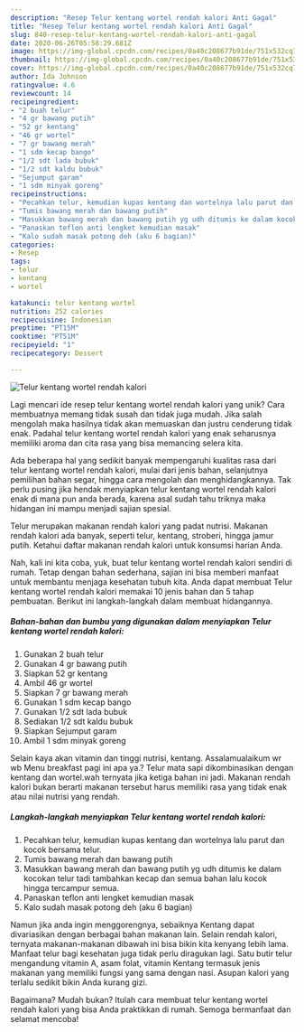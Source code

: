 ```yaml
---
description: "Resep Telur kentang wortel rendah kalori Anti Gagal"
title: "Resep Telur kentang wortel rendah kalori Anti Gagal"
slug: 840-resep-telur-kentang-wortel-rendah-kalori-anti-gagal
date: 2020-06-26T05:58:29.681Z
image: https://img-global.cpcdn.com/recipes/0a40c208677b91de/751x532cq70/telur-kentang-wortel-rendah-kalori-foto-resep-utama.jpg
thumbnail: https://img-global.cpcdn.com/recipes/0a40c208677b91de/751x532cq70/telur-kentang-wortel-rendah-kalori-foto-resep-utama.jpg
cover: https://img-global.cpcdn.com/recipes/0a40c208677b91de/751x532cq70/telur-kentang-wortel-rendah-kalori-foto-resep-utama.jpg
author: Ida Johnson
ratingvalue: 4.6
reviewcount: 14
recipeingredient:
- "2 buah telur"
- "4 gr bawang putih"
- "52 gr kentang"
- "46 gr wortel"
- "7 gr bawang merah"
- "1 sdm kecap bango"
- "1/2 sdt lada bubuk"
- "1/2 sdt kaldu bubuk"
- "Sejumput garam"
- "1 sdm minyak goreng"
recipeinstructions:
- "Pecahkan telur, kemudian kupas kentang dan wortelnya lalu parut dan kocok bersama telur."
- "Tumis bawang merah dan bawang putih"
- "Masukkan bawang merah dan bawang putih yg udh ditumis ke dalam kocokan telur tadi tambahkan kecap dan semua bahan lalu kocok hingga tercampur semua."
- "Panaskan teflon anti lengket kemudian masak"
- "Kalo sudah masak potong deh (aku 6 bagian)"
categories:
- Resep
tags:
- telur
- kentang
- wortel

katakunci: telur kentang wortel 
nutrition: 252 calories
recipecuisine: Indonesian
preptime: "PT15M"
cooktime: "PT51M"
recipeyield: "1"
recipecategory: Dessert

---
```



![Telur kentang wortel rendah kalori](https://img-global.cpcdn.com/recipes/0a40c208677b91de/751x532cq70/telur-kentang-wortel-rendah-kalori-foto-resep-utama.jpg)

Lagi mencari ide resep telur kentang wortel rendah kalori yang unik? Cara membuatnya memang tidak susah dan tidak juga mudah. Jika salah mengolah maka hasilnya tidak akan memuaskan dan justru cenderung tidak enak. Padahal telur kentang wortel rendah kalori yang enak seharusnya memiliki aroma dan cita rasa yang bisa memancing selera kita.

Ada beberapa hal yang sedikit banyak mempengaruhi kualitas rasa dari telur kentang wortel rendah kalori, mulai dari jenis bahan, selanjutnya pemilihan bahan segar, hingga cara mengolah dan menghidangkannya. Tak perlu pusing jika hendak menyiapkan telur kentang wortel rendah kalori enak di mana pun anda berada, karena asal sudah tahu triknya maka hidangan ini mampu menjadi sajian spesial.

Telur merupakan makanan rendah kalori yang padat nutrisi. Makanan rendah kalori ada banyak, seperti telur, kentang, stroberi, hingga jamur putih. Ketahui daftar makanan rendah kalori untuk konsumsi harian Anda.


Nah, kali ini kita coba, yuk, buat telur kentang wortel rendah kalori sendiri di rumah. Tetap dengan bahan sederhana, sajian ini bisa memberi manfaat untuk membantu menjaga kesehatan tubuh kita. Anda dapat membuat Telur kentang wortel rendah kalori memakai 10 jenis bahan dan 5 tahap pembuatan. Berikut ini langkah-langkah dalam membuat hidangannya.

<!--inarticleads1-->

##### Bahan-bahan dan bumbu yang digunakan dalam menyiapkan Telur kentang wortel rendah kalori:

1. Gunakan 2 buah telur
1. Gunakan 4 gr bawang putih
1. Siapkan 52 gr kentang
1. Ambil 46 gr wortel
1. Siapkan 7 gr bawang merah
1. Gunakan 1 sdm kecap bango
1. Gunakan 1/2 sdt lada bubuk
1. Sediakan 1/2 sdt kaldu bubuk
1. Siapkan Sejumput garam
1. Ambil 1 sdm minyak goreng


Selain kaya akan vitamin dan tinggi nutrisi, kentang. Assalamualaikum wr wb Menu breakfast pagi ini apa ya.? Telur mata sapi dikombinasikan dengan kentang dan wortel.wah ternyata jika ketiga bahan ini jadi. Makanan rendah kalori bukan berarti makanan tersebut harus memiliki rasa yang tidak enak atau nilai nutrisi yang rendah. 

<!--inarticleads2-->

##### Langkah-langkah menyiapkan Telur kentang wortel rendah kalori:

1. Pecahkan telur, kemudian kupas kentang dan wortelnya lalu parut dan kocok bersama telur.
1. Tumis bawang merah dan bawang putih
1. Masukkan bawang merah dan bawang putih yg udh ditumis ke dalam kocokan telur tadi tambahkan kecap dan semua bahan lalu kocok hingga tercampur semua.
1. Panaskan teflon anti lengket kemudian masak
1. Kalo sudah masak potong deh (aku 6 bagian)


Namun jika anda ingin menggorengnya, sebaiknya Kentang dapat divariasikan dengan berbagai bahan makanan lain. Selain rendah kalori, ternyata makanan-makanan dibawah ini bisa bikin kita kenyang lebih lama. Manfaat telur bagi kesehatan juga tidak perlu diragukan lagi. Satu butir telur mengandung vitamin A, asam folat, vitamin Kentang termasuk jenis makanan yang memiliki fungsi yang sama dengan nasi. Asupan kalori yang terlalu sedikit bikin Anda kurang gizi. 

Bagaimana? Mudah bukan? Itulah cara membuat telur kentang wortel rendah kalori yang bisa Anda praktikkan di rumah. Semoga bermanfaat dan selamat mencoba!
